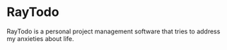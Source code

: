 # RayTodo
RayTodo is a personal project management software that tries to address my anxieties about life.
